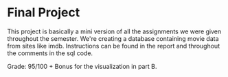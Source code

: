 # Final Project

This project is basically a mini version of all the assignments we were given throughout the semester. We're creating a database containing movie data from sites like imdb. Instructions can be found in the report and throughout the comments in the sql code.

Grade: 95/100 + Bonus for the visualization in part B.